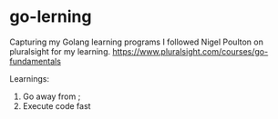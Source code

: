 # go-lerning
Capturing my Golang learning programs 
I followed Nigel Poulton on pluralsight for my learning.
https://www.pluralsight.com/courses/go-fundamentals

Learnings:
1. Go away from ;
2. Execute code fast



